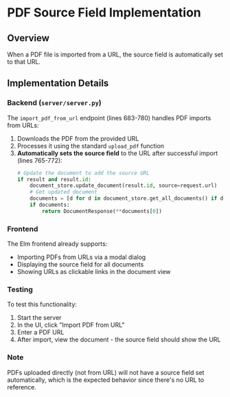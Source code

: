 # PDF Source Field Implementation

## Overview
When a PDF file is imported from a URL, the source field is automatically set to that URL.

## Implementation Details

### Backend (`server/server.py`)
The `import_pdf_from_url` endpoint (lines 683-780) handles PDF imports from URLs:

1. Downloads the PDF from the provided URL
2. Processes it using the standard `upload_pdf` function
3. **Automatically sets the source field** to the URL after successful import (lines 765-772):
   ```python
   # Update the document to add the source URL
   if result and result.id:
       document_store.update_document(result.id, source=request.url)
       # Get updated document
       documents = [d for d in document_store.get_all_documents() if d['id'] == result.id]
       if documents:
           return DocumentResponse(**documents[0])
   ```

### Frontend
The Elm frontend already supports:
- Importing PDFs from URLs via a modal dialog
- Displaying the source field for all documents
- Showing URLs as clickable links in the document view

### Testing
To test this functionality:
1. Start the server
2. In the UI, click "Import PDF from URL"
3. Enter a PDF URL
4. After import, view the document - the source field should show the URL

### Note
PDFs uploaded directly (not from URL) will not have a source field set automatically, which is the expected behavior since there's no URL to reference.
